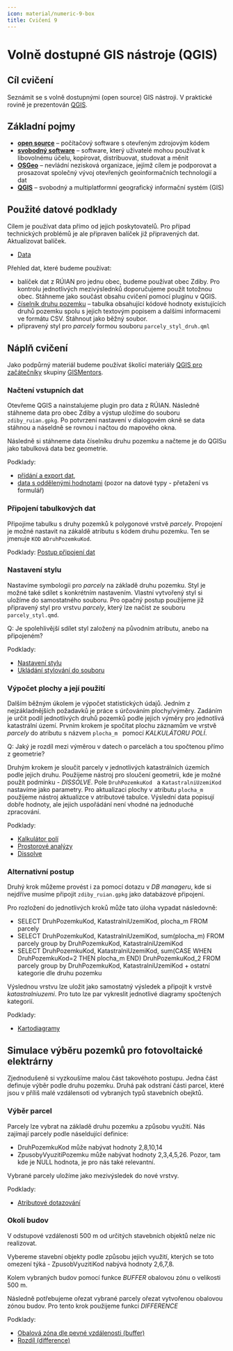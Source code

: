 ```yaml
---
icon: material/numeric-9-box
title: Cvičení 9
---
```


# Volně dostupné GIS nástroje (QGIS)

## Cíl cvičení

Seznámit se s volně dostupnými (open source) GIS nástroji. V praktické
rovině je prezentován [QGIS](https://qgis.org).

## Základní pojmy

- [**open
  source**](https://cs.wikipedia.org/wiki/Otev%C5%99en%C3%BD_software) –
  počítačový software s otevřeným zdrojovým kódem
- [**svobodný
  software**](https://cs.wikipedia.org/wiki/Svobodn%C3%BD_software) –
  software, který uživatelé mohou používat k libovolnému účelu,
  kopírovat, distribuovat, studovat a měnit
- [**OSGeo**](https://www.osgeo.org/) – nevládní nezisková organizace, jejímž cílem je podporovat a prosazovat společný vývoj otevřených geoinformačních technologií a dat
- [**QGIS**](https://qgis.org) – svobodný a multiplatformní geografický informační systém (GIS)

## Použité datové podklady

Cílem je používat data přímo od jejich poskytovatelů. Pro případ technických problémů je ale připraven balíček již připravených dat. Aktualizovat balíček.

- [Data](https://geo.fsv.cvut.cz/vyuka/155gis1/geodata/gis1-cviceni10.zip)

Přehled dat, které budeme používat:

- balíček dat z RÚIAN pro jednu obec, budeme používat obec Zdiby. Pro kontrolu jednotlivých mezivýslednků doporučujeme použít totožnou obec. Stáhneme jako součást obsahu cvičení pomocí pluginu v QGIS.
- [číselník druhu pozemku](https://services.cuzk.cz/sestavy/cis/SC_D_POZEMKU.zip) – tabulka obsahující kódové hodnoty existujících druhů pozemku spolu s jejich textovým popisem a dalšími informacemi ve formátu CSV. Stáhnout jako běžný soubor.
- připravený styl pro *parcely* formou souboru ``parcely_styl_druh.qml``


## Náplň cvičení

Jako podpůrný materiál budeme používat školící materiály [QGIS pro
začátečníky](https://gismentors.github.io/qgis-zacatecnik) skupiny
[GISMentors](https://gismentors.cz).

### Načtení vstupních dat

Otevřeme QGIS a nainstalujeme plugin pro data z RÚIAN. Následně stáhneme data pro obec Zdiby a výstup uložíme do souboru ``zdiby_ruian.gpkg``. Po potvrzení nastavení v dialogovém okně se data stáhnou a náseldně se rovnou i  načtou do mapového okna.

Následně si stáhneme data číselníku druhu pozemku a načteme je do QGISu jako tabulková data bez geometrie.

Podklady:

- [přídání a export
  dat](https://gismentors.github.io/qgis-zacatecnik/vektorova_data/vektor_import.html#pridani-a-export-dat),
- [data s oddělenými
  hodnotami](https://gismentors.github.io/qgis-zacatecnik/vektorova_data/import_delim.html#import-dat)
  (pozor na datové typy - přetažení vs formulář)


### Připojení tabulkových dat

Připojíme tabulku s druhy pozemků k polygonové vrstvě *parcely*. Propojení je možné nastavit na zákaldě atributu s kódem druhu pozemku. Ten se jmenuje ``KOD`` a``DruhPozemkuKod``.

Podklady: [Postup
připojení dat](https://gismentors.github.io/qgis-zacatecnik/vektorova_data/join.html#postup-pripojeni)
 
### Nastavení stylu

Nastavíme symbologii pro *parcely* na základě druhu pozemku.
Styl je možné také sdílet s konkrétním nastavením. Vlastní vytvořený styl si uložíme do samostatného souboru.
Pro opačný postup použijeme již připravený styl pro vrstvu *parcely*, který lze načíst ze souboru ``parcely_styl.qmd``.

Q: Je spolehlivější sdílet styl založený na původním atributu, anebo na připojeném? 


Podklady:

- [Nastavení stylu](https://gismentors.github.io/qgis-zacatecnik/vektorova_data/vektor_data_prace.html#styl)
- [Ukládání stylování do souboru](https://gismentors.github.io/qgis-zacatecnik/vektorova_data/vektor_data_prace.html#ulozeni-a-nacteni-nastaveni-vrstvy-pomoci-souboru)

### Výpočet plochy a její použití

Dalším běžným úkolem je výpočet statistických údajů. Jedním z nejzákladnějších požadavků je práce s úrčováním plochy/výměry.
Zadáním je určit podíl jednotlivých druhů pozemků podle jejich výměry pro jednotlivá katastrální území.
Prvním krokem je spočítat plochu záznamům ve vrstvě *parcely* do atributu s názvem ``plocha_m `` pomocí *KALKULÁTORU POLÍ*.

Q: Jaký je rozdíl mezi výměrou v datech o parcelách a tou spočtenou přímo z geometrie?

Druhým krokem je sloučit parcely v jednotlivých katastrálních územích podle jejich druhu. Použijeme nástroj pro sloučení geometrii, kde je možné použít podmínku - *DISSOLVE*. Pole ``DruhPozemkuKod `` a ``KatastralniUzemiKod `` nastavíme jako parametry.
Pro aktualizaci plochy v atributu ``plocha_m `` použijeme nástroj aktualizce v atributové tabulce.
Výslední data popisují dobře hodnoty, ale jejich uspořádání není vhodné na jednoduché zpracování.

Podklady:

- [Kalkulátor polí](https://gismentors.github.io/qgis-zacatecnik/vektorova_data/editace.html#kalkulator-poli)
- [Prostorové analýzy](https://gismentors.github.io/qgis-zacatecnik/vektorova_data/prostorove_analyzy.html)
- [Dissolve](https://gismentors.github.io/qgis-zacatecnik/vektorova_data/prostorove_analyzy.html#rozpustit-dissolve)

### Alternativní postup

Druhý krok můžeme provést i za pomocí dotazu v *DB manageru*, kde si nejdříve musíme připojit ``zdiby_ruian.gpkg`` jako databázové připojení.

Pro rozložení do jednotlivých kroků může tato úloha vypadat následovně:

- SELECT DruhPozemkuKod, KatastralniUzemiKod, plocha_m FROM parcely
- SELECT DruhPozemkuKod, KatastralniUzemiKod, sum(plocha_m) FROM parcely group by DruhPozemkuKod, KatastralniUzemiKod
- SELECT DruhPozemkuKod, KatastralniUzemiKod, sum(CASE WHEN DruhPozemkuKod=2 THEN plocha_m END) DruhPozemkuKod_2 FROM parcely group by DruhPozemkuKod, KatastralniUzemiKod  + ostatní kategorie dle druhu pozemku

Výslednou vrstvu lze uložit jako samostatný výsledek a připojit k vrstvě *katastralniuzemi*. Pro tuto lze par vykreslit jednotlivé diagramy spočtených kategorií.

Podklady:

- [Kartodiagramy](https://gismentors.github.io/qgis-pokrocily/ruzne/grafy.html#zalozka-diagramdiagramy)

## Simulace výběru pozemků pro fotovoltaické elektrárny

Zjednodušeně si vyzkoušíme malou část takovéhoto postupu.
Jedna část definuje výběr podle druhu pozemku. Druhá pak odstraní části parcel, které jsou v příliš malé vzdálensoti od vybraných typů stavebních obejktů.

### Výběr parcel

Parcely lze vybrat na základě druhu pozemku a způsobu využití.
Nás zajímají parcely podle náseldující definice:

- DruhPozemkuKod může nabývat hodnoty 2,8,10,14
- ZpusobyVyuzitiPozemku může nabývat hodnoty  2,3,4,5,26. Pozor, tam kde je NULL hodnota, je pro nás také relevantní.

Vybrané parcely uložíme jako mezivýsledek do nové vrstvy.

Podklady:

- [Atributové dotazování](https://gismentors.github.io/qgis-zacatecnik/vektorova_data/dotazovani.html#atributove-dotazovani)


### Okolí budov

V odstupové vzdálenosti 500 m od určitých stavebních objektů nelze nic realizovat. 

Vybereme stavební objekty podle způsobu jejich využití, kterých se toto omezení týká -  ZpusobVyuzitiKod nabývá hodnoty 2,6,7,8.

Kolem vybraných budov pomocí funkce *BUFFER* obalovou zónu o velikosti 500 m. 

Následně potřebujeme ořezat vybrané parcely ořezat vytvořenou obalovou zónou budov. Pro tento krok použijeme funkci *DIFFERENCE*

Podklady:

- [Obalová zóna dle pevné vzdálenosti (buffer)](https://gismentors.github.io/qgis-zacatecnik/vektorova_data/prostorove_analyzy.html#obalova-zona-dle-pevne-vzdalenosti-buffer)
- [Rozdíl (difference)](https://gismentors.github.io/qgis-zacatecnik/vektorova_data/prostorove_analyzy.html#rozdil-difference)


<!---
### Vytvoření obalové zóny kolem dálnic

Přidáme vrstvu *silnice* a vybereme pomocí vzorce ``"typ" = 1``
dálnice.

Dále pomocí funkce **BUFFER** vytvoříme obalové zóny kolem dálnic s šířkou 10 km.

Podklady:

- [Atributové dotazování](https://gismentors.github.io/qgis-zacatecnik/vektorova_data/dotazovani.html#atributove-dotazovani)
- [Obalová zóna dle pevné vzdálenosti (buffer)](https://gismentors.github.io/qgis-zacatecnik/vektorova_data/prostorove_analyzy.html#obalova-zona-dle-pevne-vzdalenosti-buffer)

### Vyběr obcí

Vybereme obce, které alespoň částí svého území leží v 10km okolí dálnic.

Podklady: [Prostorové dotazování](https://gismentors.github.io/qgis-zacatecnik/vektorova_data/dotazovani.html#prostorove-dotazovani)

### Pokročilé dotazování

Pokročilé dotazování pomocí jazyka SQL umožňuje *Databázový manager*.
<!---

## Zadání domácího úkolu k semestrální práci

Zpracujte podklady i pro ostatní měsíce roku 2018.

Pomocí jazyka SQL zkuste vyřešit následující úlohy:

1. Zjistěte průměrnou nezaměstnanost v daném okrese
2. Proveďte agregace údajů na úrovni kraje
-->